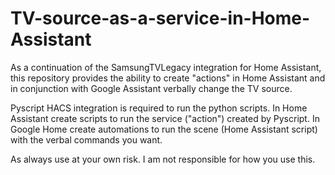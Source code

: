# TV-source-as-a-service-in-Home-Assistant
As a continuation of the SamsungTVLegacy integration for Home Assistant, this repository provides the ability to create "actions" in Home Assistant and in conjunction with Google Assistant verbally change the TV source.

Pyscript HACS integration is required to run the python scripts. In Home Assistant create scripts to run the service ("action") created by Pyscript. In Google Home create automations to run the scene (Home Assistant script) with the verbal commands you want.

As always use at your own risk. I am not responsible for how you use this.
